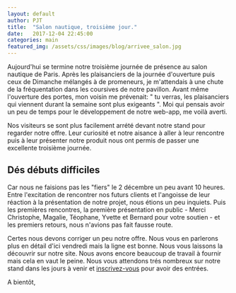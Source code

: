 ```yaml
---
layout: default
author: PJT
title:  "Salon nautique, troisième jour."
date:   2017-12-04 22:45:00
categories: main
featured_img: /assets/css/images/blog/arrivee_salon.jpg
---
```

Aujourd'hui se termine notre troisième journée de présence au salon nautique de Paris.  Après les plaisanciers de la journée d'ouverture puis ceux de Dimanche mélangés à de promeneurs, je m'attendais à une chute de la fréquentation dans les coursives de notre pavillon.  Avant même l'ouverture des portes, mon voisin me prévenait: " tu verras, les plaisanciers qui viennent durant la semaine sont plus exigeants ".  Moi qui pensais avoir un peu de temps pour le développement de notre web-app, me voilà averti.
<!--break-->

Nos visiteurs se sont plus facilement arrété devant notre stand pour regarder notre offre.  Leur curiosité et notre aisance à aller à leur rencontre puis à leur présenter notre produit nous ont permis de passer une excellente troisième journée.

## Dés débuts difficiles

Car nous ne faisions pas les "fiers" le 2 décembre un peu avant 10 heures. Entre l'excitation de rencontrer nos futurs clients et l'angoisse de leur réaction à la présentation de notre projet, nous étions un peu inquiets.  Puis les premières rencontres, la première présentation en public - Merci Christophe, Magalie, Téophane, Yvette et Bernard pour votre soutien - et les premiers retours, nous n'avions pas fait fausse route.

Certes nous devons corriger un peu notre offre.  Nous vous en parlerons plus en détail d'ici vendredi mais la ligne est bonne.  Nous vous laissons la découvrir sur notre site.
Nous avons encore beaucoup de travail à fournir mais cela en vaut le peine.  Nous vous attendons trés nombreux sur notre stand dans les jours à venir et [inscrivez-vous](https://docs.google.com/forms/d/e/1FAIpQLSd42BGrRVfKv_NFom-Q4H-xz_WZDaWQ6n0ze1E7oEnZ86oMAw/alreadyresponded) pour avoir des entrées.

A bientôt,
